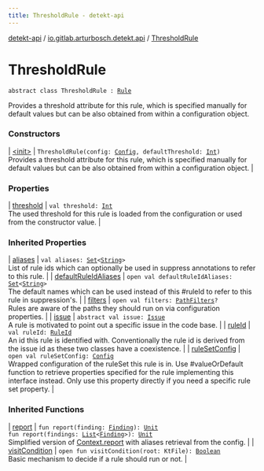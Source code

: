 ```yaml
---
title: ThresholdRule - detekt-api
---
```


[detekt-api](../../index.html) / [io.gitlab.arturbosch.detekt.api](../index.html) / [ThresholdRule](./index.html)

# ThresholdRule

`abstract class ThresholdRule : `[`Rule`](../-rule/index.html)

Provides a threshold attribute for this rule, which is specified manually for default values
but can be also obtained from within a configuration object.

### Constructors

| [&lt;init&gt;](-init-.html) | `ThresholdRule(config: `[`Config`](../-config/index.html)`, defaultThreshold: `[`Int`](https://kotlinlang.org/api/latest/jvm/stdlib/kotlin/-int/index.html)`)`<br>Provides a threshold attribute for this rule, which is specified manually for default values but can be also obtained from within a configuration object. |

### Properties

| [threshold](threshold.html) | `val threshold: `[`Int`](https://kotlinlang.org/api/latest/jvm/stdlib/kotlin/-int/index.html)<br>The used threshold for this rule is loaded from the configuration or used from the constructor value. |

### Inherited Properties

| [aliases](../-rule/aliases.html) | `val aliases: `[`Set`](https://kotlinlang.org/api/latest/jvm/stdlib/kotlin.collections/-set/index.html)`<`[`String`](https://kotlinlang.org/api/latest/jvm/stdlib/kotlin/-string/index.html)`>`<br>List of rule ids which can optionally be used in suppress annotations to refer to this rule. |
| [defaultRuleIdAliases](../-rule/default-rule-id-aliases.html) | `open val defaultRuleIdAliases: `[`Set`](https://kotlinlang.org/api/latest/jvm/stdlib/kotlin.collections/-set/index.html)`<`[`String`](https://kotlinlang.org/api/latest/jvm/stdlib/kotlin/-string/index.html)`>`<br>The default names which can be used instead of this #ruleId to refer to this rule in suppression's. |
| [filters](../-rule/filters.html) | `open val filters: `[`PathFilters`](../../io.gitlab.arturbosch.detekt.api.internal/-path-filters/index.html)`?`<br>Rules are aware of the paths they should run on via configuration properties. |
| [issue](../-rule/issue.html) | `abstract val issue: `[`Issue`](../-issue/index.html)<br>A rule is motivated to point out a specific issue in the code base. |
| [ruleId](../-rule/rule-id.html) | `val ruleId: `[`RuleId`](../-rule-id.html)<br>An id this rule is identified with. Conventionally the rule id is derived from the issue id as these two classes have a coexistence. |
| [ruleSetConfig](../-rule/rule-set-config.html) | `open val ruleSetConfig: `[`Config`](../-config/index.html)<br>Wrapped configuration of the ruleSet this rule is in. Use #valueOrDefault function to retrieve properties specified for the rule implementing this interface instead. Only use this property directly if you need a specific rule set property. |

### Inherited Functions

| [report](../-rule/report.html) | `fun report(finding: `[`Finding`](../-finding/index.html)`): `[`Unit`](https://kotlinlang.org/api/latest/jvm/stdlib/kotlin/-unit/index.html)<br>`fun report(findings: `[`List`](https://kotlinlang.org/api/latest/jvm/stdlib/kotlin.collections/-list/index.html)`<`[`Finding`](../-finding/index.html)`>): `[`Unit`](https://kotlinlang.org/api/latest/jvm/stdlib/kotlin/-unit/index.html)<br>Simplified version of [Context.report](../-context/report.html) with aliases retrieval from the config. |
| [visitCondition](../-rule/visit-condition.html) | `open fun visitCondition(root: KtFile): `[`Boolean`](https://kotlinlang.org/api/latest/jvm/stdlib/kotlin/-boolean/index.html)<br>Basic mechanism to decide if a rule should run or not. |

